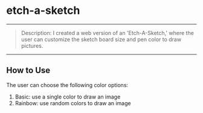 # etch-a-sketch

---
> Description: I created a web version of an 'Etch-A-Sketch,' where the user can customize the sketch board size and pen color to draw pictures. 
---

## How to Use

The user can choose the following color options:
1. Basic: use a single color to draw an image
2. Rainbow: use random colors to draw an image

